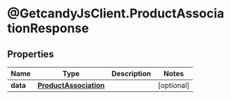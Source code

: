 # @GetcandyJsClient.ProductAssociationResponse

## Properties

Name | Type | Description | Notes
------------ | ------------- | ------------- | -------------
**data** | [**ProductAssociation**](ProductAssociation.md) |  | [optional] 


